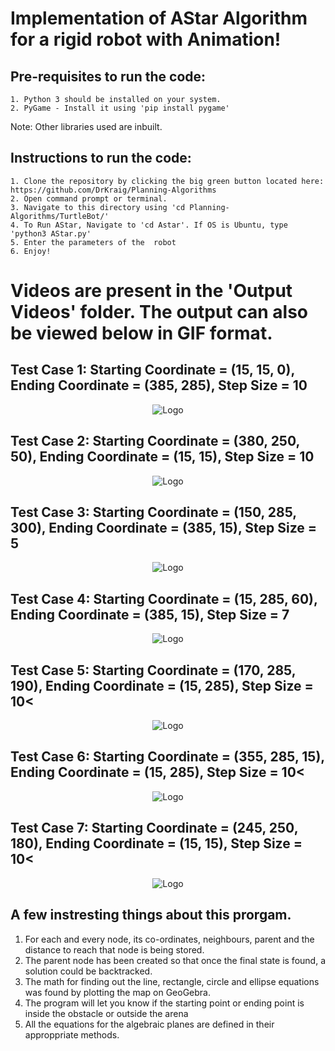 <h1>Implementation of AStar Algorithm for a rigid robot with Animation!</h1>

  <h2>Pre-requisites to run the code:</h2>

    1. Python 3 should be installed on your system.
    2. PyGame - Install it using 'pip install pygame'

Note:  Other libraries used are inbuilt.</br>

  <h2>Instructions to run the code:</h2>
  
    1. Clone the repository by clicking the big green button located here: https://github.com/DrKraig/Planning-Algorithms
    2. Open command prompt or terminal.
    3. Navigate to this directory using 'cd Planning-Algorithms/TurtleBot/'
    4. To Run AStar, Navigate to 'cd Astar'. If OS is Ubuntu, type 'python3 AStar.py'
    5. Enter the parameters of the  robot
    6. Enjoy!


<h1>Videos are present in the 'Output Videos' folder. The output can also be viewed below in GIF format.</h2>

<h2> Test Case 1: Starting Coordinate = (15, 15, 0), Ending Coordinate = (385, 285), Step Size = 10 </h2>

<p align="center">
  <img src="https://user-images.githubusercontent.com/12711480/113526317-9f42a280-9587-11eb-8a1a-7a41fb66f769.gif" alt="Logo"/>
</p>
<h2> Test Case 2: Starting Coordinate = (380, 250, 50), Ending Coordinate = (15, 15), Step Size = 10 </h2>

<p align="center">
  <img src="https://user-images.githubusercontent.com/12711480/113526321-a10c6600-9587-11eb-9355-6a076e05deda.gif" alt="Logo"/>
</p>

<h2> Test Case 3: Starting Coordinate = (150, 285, 300), Ending Coordinate = (385, 15), Step Size = 5 </h2>

<p align="center">
  
  <img src="https://user-images.githubusercontent.com/12711480/113526340-b2ee0900-9587-11eb-829e-3b46b1c54de0.gif" alt="Logo"/>
</p>

<h2> Test Case 4: Starting Coordinate = (15, 285, 60), Ending Coordinate = (385, 15), Step Size = 7</h2>

<p align="center">
  <img src="https://user-images.githubusercontent.com/12711480/113526323-a36ec000-9587-11eb-822a-cc8be7bcae61.gif" alt="Logo"/>
</p>

<h2> Test Case 5: Starting Coordinate = (170, 285, 190), Ending Coordinate = (15, 285), Step Size = 10<</h2>

<p align="center">
  <img src="https://user-images.githubusercontent.com/12711480/113526837-82a76a00-9589-11eb-8f7e-e11b5eef473b.gif" alt="Logo"/>
</p>

<h2> Test Case 6: Starting Coordinate = (355, 285, 15), Ending Coordinate = (15, 285), Step Size = 10<</h2>

<p align="center">
  <img src="https://user-images.githubusercontent.com/12711480/113526790-58ee4300-9589-11eb-8071-2a7ebe1989a4.gif" alt="Logo"/>
</p>

<h2> Test Case 7: Starting Coordinate = (245, 250, 180), Ending Coordinate = (15, 15), Step Size = 10<</h2>

<p align="center">
  <img src="https://user-images.githubusercontent.com/12711480/113526468-2b54ca00-9588-11eb-8b31-99febe575231.gif" alt="Logo"/>
</p>

## A few instresting things about this prorgam.
  1. For each and every node, its co-ordinates, neighbours, parent and the distance to reach that node is being stored.
  2. The parent node has been created so that once the final state is found, a solution could be backtracked.
  3. The math for finding out the line, rectangle, circle and ellipse equations was found by plotting the map on GeoGebra.
  4. The program will let you know if the starting point or ending point is inside the obstacle or outside the arena
  5. All the equations for the algebraic planes are defined in their approppriate methods.